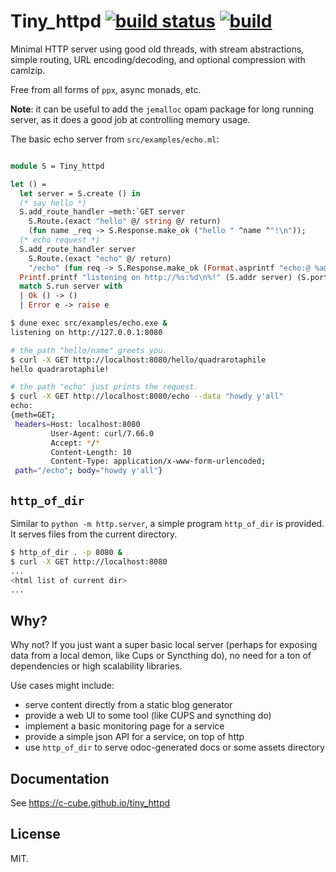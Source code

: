 
# Tiny_httpd [![build status](https://travis-ci.org/c-cube/tiny_httpd.svg?branch=master)](https://travis-ci.org/c-cube/tiny_httpd) [![build](https://github.com/c-cube/tiny_httpd/workflows/build/badge.svg)](https://github.com/c-cube/tiny_httpd/actions)

Minimal HTTP server using good old threads, with stream abstractions,
simple routing, URL encoding/decoding, and optional compression with camlzip.

Free from all forms of `ppx`, async monads, etc.

**Note**: it can be useful to add the `jemalloc` opam package for long running
server, as it does a good job at controlling memory usage.

The basic echo server from `src/examples/echo.ml`:

```ocaml

module S = Tiny_httpd

let () =
  let server = S.create () in
  (* say hello *)
  S.add_route_handler ~meth:`GET server
    S.Route.(exact "hello" @/ string @/ return)
    (fun name _req -> S.Response.make_ok ("hello " ^name ^"!\n"));
  (* echo request *)
  S.add_route_handler server
    S.Route.(exact "echo" @/ return)
    "/echo" (fun req -> S.Response.make_ok (Format.asprintf "echo:@ %a@." S.Request.pp req));
  Printf.printf "listening on http://%s:%d\n%!" (S.addr server) (S.port server);
  match S.run server with
  | Ok () -> ()
  | Error e -> raise e
```

```sh
$ dune exec src/examples/echo.exe &
listening on http://127.0.0.1:8080

# the path "hello/name" greets you.
$ curl -X GET http://localhost:8080/hello/quadrarotaphile
hello quadrarotaphile!

# the path "echo" just prints the request.
$ curl -X GET http://localhost:8080/echo --data "howdy y'all" 
echo:
{meth=GET;
 headers=Host: localhost:8080
         User-Agent: curl/7.66.0
         Accept: */*
         Content-Length: 10
         Content-Type: application/x-www-form-urlencoded;
 path="/echo"; body="howdy y'all"}

```

## `http_of_dir`

Similar to `python -m http.server`, a simple program `http_of_dir` is provided.
It serves files from the current directory.

```sh
$ http_of_dir . -p 8080 &
$ curl -X GET http://localhost:8080
...
<html list of current dir>
...

```


## Why?

Why not? If you just want a super basic local server (perhaps for exposing
data from a local demon, like Cups or Syncthing do), no need for a ton of
dependencies or high scalability libraries.

Use cases might include:

- serve content directly from a static blog generator
- provide a web UI to some tool (like CUPS and syncthing do)
- implement a basic monitoring page for a service
- provide a simple json API for a service, on top of http
- use `http_of_dir` to serve odoc-generated docs or some assets directory

## Documentation

See https://c-cube.github.io/tiny_httpd

## License

MIT.


